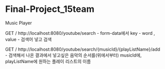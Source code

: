 # Final-Project_15team


Music Player


GET / http://localhost:8080/youtube/search - form-data에서 key - word , value - 검색어 넣고 검색

GET / http://localhost:8080/youtube/search/{musicId}/{playListName}/add - 검색해서 나온 결과에서 넣고싶은 음악의 순서를(위에서부터) musicId에, playListName에 원하는 플레이 리스트의 이름
